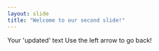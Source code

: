 ```yaml
---
layout: slide
title: "Welcome to our second slide!"
---
```

Your 'updated' text
Use the left arrow to go back!

